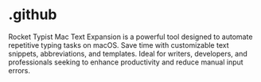 # .github
Rocket Typist Mac Text Expansion is a powerful tool designed to automate repetitive typing tasks on macOS. Save time with customizable text snippets, abbreviations, and templates. Ideal for writers, developers, and professionals seeking to enhance productivity and reduce manual input errors.
